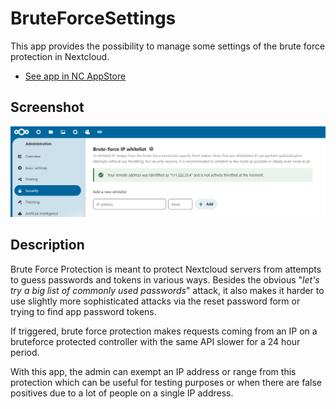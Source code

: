 # BruteForceSettings

This app provides the possibility to manage some settings of the brute force protection in Nextcloud.

- [See app in NC AppStore](https://apps.nextcloud.com/apps/bruteforcesettings)

## Screenshot

![Screenshot of configuration](https://raw.githubusercontent.com/nextcloud/bruteforcesettings/master/screenshots/1.png)

## Description

Brute Force Protection is meant to protect Nextcloud servers from attempts to guess passwords and tokens in various ways. Besides the obvious "*let's try a big list of commonly used passwords*" attack, it also makes it harder to use slightly more sophisticated attacks via the reset password form or trying to find app password tokens.

If triggered, brute force protection makes requests coming from an IP on a bruteforce protected controller with the same API slower for a 24 hour period.

With this app, the admin can exempt an IP address or range from this protection which can be useful for testing purposes or when there are false positives due to a lot of people on a single IP address.
